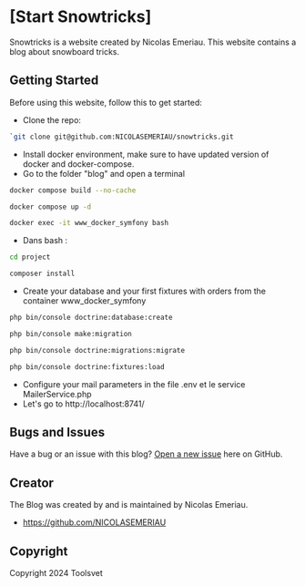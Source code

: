 # [Start Snowtricks]

Snowtricks is a website created by Nicolas Emeriau. 
This website contains a blog about snowboard tricks. 

## Getting Started

Before using this website, follow this to get started:
* Clone the repo: 
```sh
`git clone git@github.com:NICOLASEMERIAU/snowtricks.git
```
* Install docker environment, make sure to have updated version of docker and docker-compose.
* Go to the folder "blog" and open a terminal
```sh
docker compose build --no-cache
```
```sh
docker compose up -d
```
```sh
docker exec -it www_docker_symfony bash
```
* Dans bash :
```sh
cd project
```
```sh
composer install
```

* Create your database and your first fixtures with orders from the container www_docker_symfony
```sh
php bin/console doctrine:database:create
```
```sh
php bin/console make:migration
```
```sh
php bin/console doctrine:migrations:migrate
```
```sh
php bin/console doctrine:fixtures:load
```
* Configure your mail parameters in the file .env et le service MailerService.php
* Let's go to http://localhost:8741/

## Bugs and Issues

Have a bug or an issue with this blog? [Open a new issue](https://github.com/NICOLASEMERIAU/snowtricks/issues/new) here on GitHub.

## Creator

The Blog was created by and is maintained by Nicolas Emeriau.

* https://github.com/NICOLASEMERIAU

## Copyright

Copyright 2024 Toolsvet

